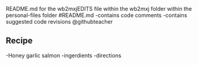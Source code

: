 README.md for the wb2mxjEDITS file within the wb2mxj folder within the personal-files folder
#README.md
-contains code comments
-contains suggested code revisions
@githubteacher

## Recipe
-Honey garlic salmon
  -ingerdients
    -directions
